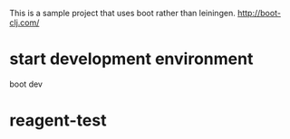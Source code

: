 This is a sample project that uses boot rather than leiningen.
http://boot-clj.com/

# start development environment
boot dev 
# reagent-test
